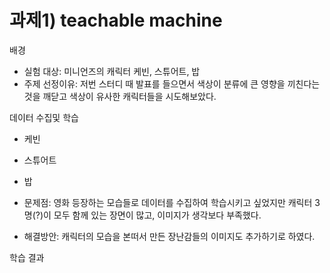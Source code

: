 # 과제1) teachable machine

 배경
* 실험 대상: 미니언즈의 캐릭터 케빈, 스튜어트, 밥
* 주제 선정이유: 저번 스터디 때 발표를 들으면서 색상이 분류에 큰 영향을 끼친다는 것을 깨닫고 색상이 유사한 캐릭터들을 시도해보았다.

데이터 수집및 학습
* 케빈
* 스튜어트
* 밥

* 문제점: 영화 등장하는 모습들로 데이터를 수집하여 학습시키고 싶었지만 캐릭터 3명(?)이 모두 함께 있는 장면이 많고, 이미지가 생각보다 부족했다.
* 해결방안: 캐릭터의 모습을 본떠서 만든 장난감들의 이미지도 추가하기로 하였다.

학습 결과
